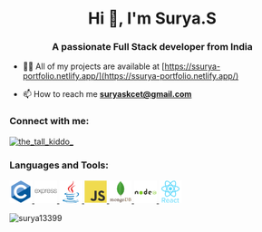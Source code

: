 <h1 align="center">Hi 👋, I'm Surya.S</h1>
<h3 align="center">A passionate Full Stack developer from India</h3>

- 👨‍💻 All of my projects are available at [https://ssurya-portfolio.netlify.app/](https://ssurya-portfolio.netlify.app/)

- 📫 How to reach me **suryaskcet@gmail.com**

<h3 align="left">Connect with me:</h3>
<p align="left">
<a href="https://instagram.com/the_tall_kiddo_" target="blank"><img align="center" src="https://raw.githubusercontent.com/rahuldkjain/github-profile-readme-generator/master/src/images/icons/Social/instagram.svg" alt="the_tall_kiddo_" height="30" width="40" /></a>
</p>

<h3 align="left">Languages and Tools:</h3>
<p align="left"> <a href="https://www.cprogramming.com/" target="_blank" rel="noreferrer"> <img src="https://raw.githubusercontent.com/devicons/devicon/master/icons/c/c-original.svg" alt="c" width="40" height="40"/> </a> <a href="https://expressjs.com" target="_blank" rel="noreferrer"> <img src="https://raw.githubusercontent.com/devicons/devicon/master/icons/express/express-original-wordmark.svg" alt="express" width="40" height="40"/> </a> <a href="https://www.java.com" target="_blank" rel="noreferrer"> <img src="https://raw.githubusercontent.com/devicons/devicon/master/icons/java/java-original.svg" alt="java" width="40" height="40"/> </a> <a href="https://developer.mozilla.org/en-US/docs/Web/JavaScript" target="_blank" rel="noreferrer"> <img src="https://raw.githubusercontent.com/devicons/devicon/master/icons/javascript/javascript-original.svg" alt="javascript" width="40" height="40"/> </a> <a href="https://www.mongodb.com/" target="_blank" rel="noreferrer"> <img src="https://raw.githubusercontent.com/devicons/devicon/master/icons/mongodb/mongodb-original-wordmark.svg" alt="mongodb" width="40" height="40"/> </a> <a href="https://nodejs.org" target="_blank" rel="noreferrer"> <img src="https://raw.githubusercontent.com/devicons/devicon/master/icons/nodejs/nodejs-original-wordmark.svg" alt="nodejs" width="40" height="40"/> </a> <a href="https://reactjs.org/" target="_blank" rel="noreferrer"> <img src="https://raw.githubusercontent.com/devicons/devicon/master/icons/react/react-original-wordmark.svg" alt="react" width="40" height="40"/> </a> </p>
<!-- <img src="https://github-readme-stats.vercel.app/api?username=surya13399&show_icons=true&theme=radical"> -->
<p><img align="center" src="https://github-readme-stats.vercel.app/api/top-langs?username=surya13399&show_icons=true&locale=en&layout=compact" alt="surya13399" /></p>
